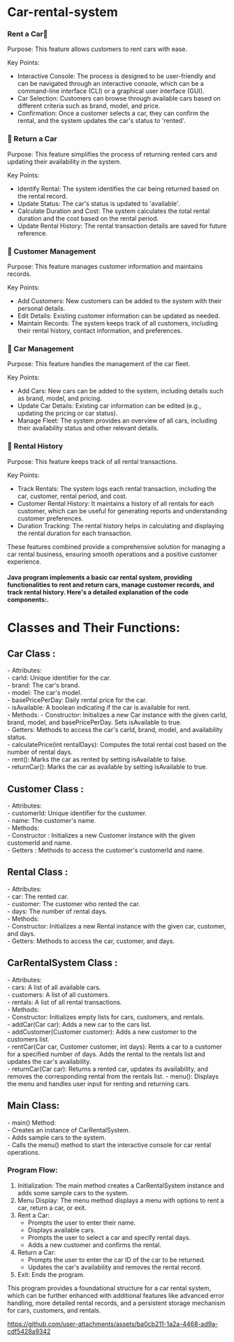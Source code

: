 # Car-rental-system

###  Rent a Car🚖
Purpose: This feature allows customers to rent cars with ease.</br>

Key Points:</br>
- Interactive Console: The process is designed to be user-friendly and can be navigated through an interactive console, which can be a command-line interface (CLI) or a graphical user interface (GUI).</br>
- Car Selection: Customers can browse through available cars based on different criteria such as brand, model, and price.</br>
- Confirmation: Once a customer selects a car, they can confirm the rental, and the system updates the car's status to 'rented'.</br>

### 🔁 Return a Car
Purpose: This feature simplifies the process of returning rented cars and updating their availability in the system.</br>

Key Points:
- Identify Rental: The system identifies the car being returned based on the rental record.</br>
- Update Status: The car's status is updated to 'available'.</br>
- Calculate Duration and Cost: The system calculates the total rental duration and the cost based on the rental period.</br>
- Update Rental History: The rental transaction details are saved for future reference.</br>

### 👥 Customer Management
Purpose: This feature manages customer information and maintains records.</br>

Key Points:</br>
- Add Customers: New customers can be added to the system with their personal details.</br>
- Edit Details: Existing customer information can be updated as needed.</br>
- Maintain Records: The system keeps track of all customers, including their rental history, contact information, and preferences.</br>

### 🚗 Car Management
Purpose: This feature handles the management of the car fleet.</br>

Key Points:</br>
- Add Cars: New cars can be added to the system, including details such as brand, model, and pricing.</br>
- Update Car Details: Existing car information can be edited (e.g., updating the pricing or car status).</br>
- Manage Fleet: The system provides an overview of all cars, including their availability status and other relevant details.</br>

<h3> 📝 Rental History</h3>
Purpose: This feature keeps track of all rental transactions.</br>

Key Points:</br>
- Track Rentals: The system logs each rental transaction, including the car, customer, rental period, and cost.
- Customer Rental History: It maintains a history of all rentals for each customer, which can be useful for generating reports and understanding customer preferences.</br>
- Duration Tracking: The rental history helps in calculating and displaying the rental duration for each transaction.</br>

These features combined provide a comprehensive solution for managing a car rental business, ensuring smooth operations and a positive customer experience.</br>


<h4>
  Java program implements a basic car rental system, providing functionalities to rent and return cars, manage customer records, and track rental history. Here's a detailed explanation of the code components:.
</h4>
 <h1>Classes and Their Functions: </h1>

<h2> Car Class : </h2>
- Attributes:</br>
  - carId: Unique identifier for the car.</br>
  - brand: The car's brand.</br>
  - model: The car's model.</br>
  - basePricePerDay: Daily rental price for the car.</br>
  - isAvailable: A boolean indicating if the car is available for rent.</br>
- Methods:
  - Constructor: Initializes a new Car instance with the given carId, brand, model, and basePricePerDay. Sets isAvailable to true.  </br>
  - Getters: Methods to access the car's carId, brand, model, and availability status.</br>
  - calculatePrice(int rentalDays): Computes the total rental cost based on the number of rental days.</br>
  - rent(): Marks the car as rented by setting isAvailable to false.</br>
  - returnCar(): Marks the car as available by setting isAvailable to true. </br>

<h2> Customer Class : </h2>
- Attributes: </br>
  - customerId: Unique identifier for the customer. </br>
  - name: The customer's name. </br>
- Methods: </br>
  - Constructor : Initializes a new Customer instance with the given customerId and name.</br>
  - Getters : Methods to access the customer's customerId and name.</br>

<h2> Rental Class : </h2>
- Attributes: </br>
  - car: The rented car. </br>
  - customer: The customer who rented the car. </br>
  - days: The number of rental days.</br>
- Methods: </br>
  - Constructor: Initializes a new Rental instance with the given car, customer, and days.</br>
  - Getters: Methods to access the car, customer, and days. </br>

<h2> CarRentalSystem Class : </h2>
- Attributes:</br>
  - cars: A list of all available cars.</br>
  - customers: A list of all customers.</br>
  - rentals: A list of all rental transactions.</br>
- Methods:</br>
  - Constructor: Initializes empty lists for cars, customers, and rentals.</br>
  - addCar(Car car): Adds a new car to the cars list.</br>
  - addCustomer(Customer customer): Adds a new customer to the customers list.</br>
  - rentCar(Car car, Customer customer, int days): Rents a car to a customer for a specified number of days. Adds the rental to the rentals list and updates the car's availability.</br>
  - returnCar(Car car): Returns a rented car, updates its availability, and removes the corresponding rental from the rentals list.
  - menu(): Displays the menu and handles user input for renting and returning cars.</br>

<h2> Main Class: </h2>
- main() Method:</br>
  - Creates an instance of CarRentalSystem.</br>
  - Adds sample cars to the system.</br>
  - Calls the menu() method to start the interactive console for car rental operations.</br>

<h3> Program Flow: </h3>

1. Initialization: The main method creates a CarRentalSystem instance and adds some sample cars to the system. </br>
2. Menu Display: The menu method displays a menu with options to rent a car, return a car, or exit.</br>
3. Rent a Car:</br>
   - Prompts the user to enter their name.</br>
   - Displays available cars.</br>
   - Prompts the user to select a car and specify rental days.</br>
   - Adds a new customer and confirms the rental.</br>
4. Return a Car:</br>
   - Prompts the user to enter the car ID of the car to be returned.</br>
   - Updates the car's availability and removes the rental record.</br>
5. Exit: Ends the program.</br>

This program provides a foundational structure for a car rental system, which can be further enhanced with additional features like advanced error handling, more detailed rental records, and a persistent storage mechanism for cars, customers, and rentals.

https://github.com/user-attachments/assets/ba0cb211-1a2a-4468-ad9a-cdf5428a9342

